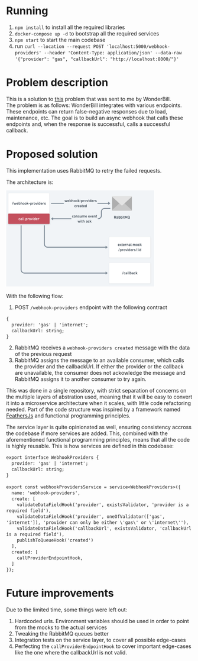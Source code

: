 # Running 

1. `npm install` to install all the required libraries 
2. `docker-compose up -d` to bootstrap all the required services
3. `npm start` to start the main codebase
4. run `curl --location --request POST 'localhost:5000/webhook-providers' --header 'Content-Type: application/json' --data-raw '{"provider": "gas", "callbackUrl": "http://localhost:8000/"}'`

# Problem description

This is a solution to [this](https://bitbucket.org/wonderbill/datahog/src/master/) problem that was sent to me by WonderBill.  
The problem is as follows: WonderBill integrates with various endpoints. These endpoints can return false-negative responses due to load, maintenance, etc. The goal is to build an async webhook that calls these endpoints and, when the response is successful, calls a successful callback.

# Proposed solution

This implementation uses RabbitMQ to retry the failed requests. 

The architecture is:

<img src="./architecture-diagram.png" alt="architecture-diagram" style="width:400px;"/>

With the following flow:

1. POST `/webhook-providers` endpoint with the following contract
```
{
  provider: 'gas' | 'internet';
  callbackUrl: string;
}
```
2. RabbitMQ receives a `webhook-providers created` message with the data of the previous request
3. RabbitMQ assigns the message to an available consumer, which calls the provider and the callbackUrl. If either the provider or the callback are unavailable, the consumer does not ackowledge the message and RabbitMQ assigns it to another consumer to try again.

This was done in a single repository, with strict separation of concerns on the multiple layers of abstration used, meaning that it will be easy to convert it into a microservice architecture when it scales, with little code refactoring needed. Part of the code structure was inspired by a framework named [FeathersJs](https://feathersjs.com/) and functional programming principles.

The service layer is quite opinionated as well, ensuring consistency accross the codebase if more services are added. This, combined with the aforementioned functional programming principles, means that all the code is highly reusable. 
This is how services are defined in this codebase:

```
export interface WebhookProviders {
  provider: 'gas' | 'internet';
  callbackUrl: string;
}

export const webhookProvidersService = service<WebhookProviders>({
  name: 'webhook-providers',
  create: [
    validateDataFieldHook('provider', existsValidator, 'provider is a required field'),
    validateDataFieldHook('provider', oneOfValidator(['gas', 'internet']), 'provider can only be either \'gas\' or \'internet\''),
    validateDataFieldHook('callbackUrl', existsValidator, 'callbackUrl is a required field'),
    publishToQueueHook('created')
  ],
  created: [
    callProviderEndpointHook,
  ]
});
```

# Future improvements

Due to the limited time, some things were left out:

1. Hardcoded urls. Environment variables should be used in order to point from the mocks to the actual services
2. Tweaking the RabbitMQ queues better
3. Integration tests on the service layer, to cover all possible edge-cases
4. Perfecting the `callProviderEndpointHook` to cover important edge-cases like the one where the callbackUrl is not valid.